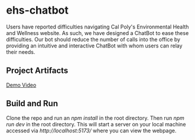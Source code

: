 # ehs-chatbot

Users have reported difficulties navigating Cal Poly's Environmental Health and Wellness website. As such, we have designed a ChatBot to ease these difficulties.
Our bot should reduce the number of calls into the office by providing an intuitive and interactive ChatBot with whom users can relay their needs.

## Project Artifacts

[Demo Video](https://drive.google.com/file/d/1rCINpTm-NhYeAsI2iVqYyiDAqhk8m9pb/view?usp=sharing)

## Build and Run

Clone the repo and run an _npm install_ in the root directory. Then run _npm run dev_ in the root directory. This will start
a server on your local machine accessed via _http://localhost:5173/_ where you can view the webpage.
